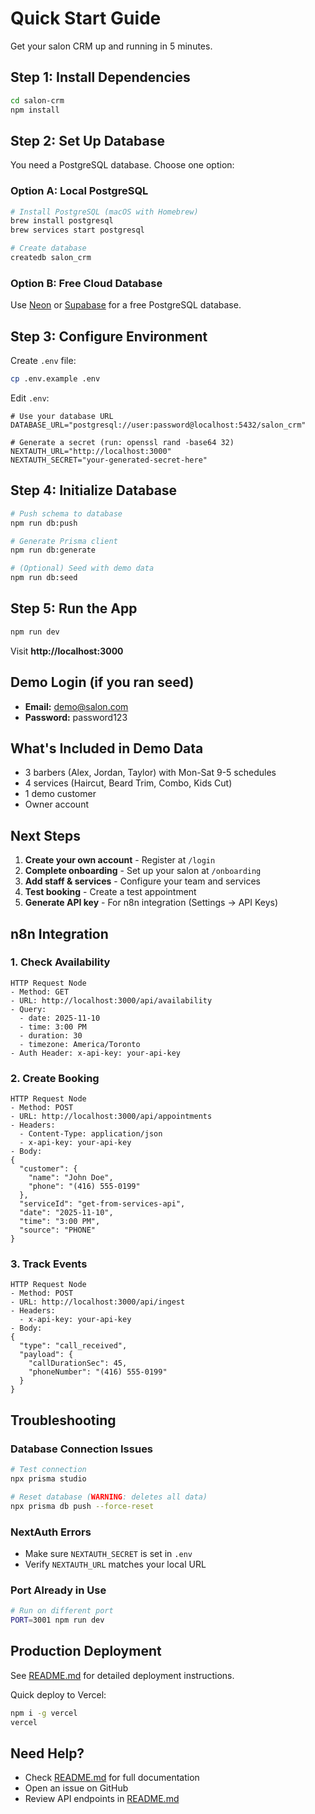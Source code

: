 # Quick Start Guide

Get your salon CRM up and running in 5 minutes.

## Step 1: Install Dependencies

```bash
cd salon-crm
npm install
```

## Step 2: Set Up Database

You need a PostgreSQL database. Choose one option:

### Option A: Local PostgreSQL
```bash
# Install PostgreSQL (macOS with Homebrew)
brew install postgresql
brew services start postgresql

# Create database
createdb salon_crm
```

### Option B: Free Cloud Database
Use [Neon](https://neon.tech) or [Supabase](https://supabase.com) for a free PostgreSQL database.

## Step 3: Configure Environment

Create `.env` file:

```bash
cp .env.example .env
```

Edit `.env`:
```env
# Use your database URL
DATABASE_URL="postgresql://user:password@localhost:5432/salon_crm"

# Generate a secret (run: openssl rand -base64 32)
NEXTAUTH_URL="http://localhost:3000"
NEXTAUTH_SECRET="your-generated-secret-here"
```

## Step 4: Initialize Database

```bash
# Push schema to database
npm run db:push

# Generate Prisma client
npm run db:generate

# (Optional) Seed with demo data
npm run db:seed
```

## Step 5: Run the App

```bash
npm run dev
```

Visit **http://localhost:3000**

## Demo Login (if you ran seed)

- **Email:** demo@salon.com
- **Password:** password123

## What's Included in Demo Data

- 3 barbers (Alex, Jordan, Taylor) with Mon-Sat 9-5 schedules
- 4 services (Haircut, Beard Trim, Combo, Kids Cut)
- 1 demo customer
- Owner account

## Next Steps

1. **Create your own account** - Register at `/login`
2. **Complete onboarding** - Set up your salon at `/onboarding`
3. **Add staff & services** - Configure your team and services
4. **Test booking** - Create a test appointment
5. **Generate API key** - For n8n integration (Settings → API Keys)

## n8n Integration

### 1. Check Availability

```
HTTP Request Node
- Method: GET
- URL: http://localhost:3000/api/availability
- Query:
  - date: 2025-11-10
  - time: 3:00 PM
  - duration: 30
  - timezone: America/Toronto
- Auth Header: x-api-key: your-api-key
```

### 2. Create Booking

```
HTTP Request Node
- Method: POST
- URL: http://localhost:3000/api/appointments
- Headers:
  - Content-Type: application/json
  - x-api-key: your-api-key
- Body:
{
  "customer": {
    "name": "John Doe",
    "phone": "(416) 555-0199"
  },
  "serviceId": "get-from-services-api",
  "date": "2025-11-10",
  "time": "3:00 PM",
  "source": "PHONE"
}
```

### 3. Track Events

```
HTTP Request Node
- Method: POST
- URL: http://localhost:3000/api/ingest
- Headers:
  - x-api-key: your-api-key
- Body:
{
  "type": "call_received",
  "payload": {
    "callDurationSec": 45,
    "phoneNumber": "(416) 555-0199"
  }
}
```

## Troubleshooting

### Database Connection Issues
```bash
# Test connection
npx prisma studio

# Reset database (WARNING: deletes all data)
npx prisma db push --force-reset
```

### NextAuth Errors
- Make sure `NEXTAUTH_SECRET` is set in `.env`
- Verify `NEXTAUTH_URL` matches your local URL

### Port Already in Use
```bash
# Run on different port
PORT=3001 npm run dev
```

## Production Deployment

See [README.md](./README.md#production-deployment) for detailed deployment instructions.

Quick deploy to Vercel:
```bash
npm i -g vercel
vercel
```

## Need Help?

- Check [README.md](./README.md) for full documentation
- Open an issue on GitHub
- Review API endpoints in [README.md](./README.md#api-endpoints)
